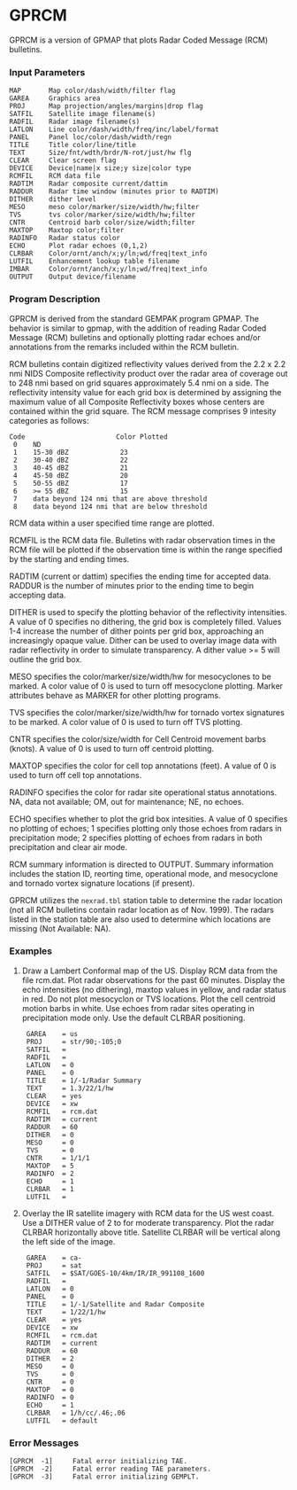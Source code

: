 # GPRCM

GPRCM is a version of GPMAP that plots Radar Coded Message (RCM)
bulletins.

### Input Parameters
 
    MAP       Map color/dash/width/filter flag
    GAREA     Graphics area
    PROJ      Map projection/angles/margins|drop flag
    SATFIL    Satellite image filename(s)
    RADFIL    Radar image filename(s)
    LATLON    Line color/dash/width/freq/inc/label/format
    PANEL     Panel loc/color/dash/width/regn
    TITLE     Title color/line/title
    TEXT      Size/fnt/wdth/brdr/N-rot/just/hw flg
    CLEAR     Clear screen flag
    DEVICE    Device|name|x size;y size|color type
    RCMFIL    RCM data file
    RADTIM    Radar composite current/dattim
    RADDUR    Radar time window (minutes prior to RADTIM)
    DITHER    dither level
    MESO      meso color/marker/size/width/hw;filter
    TVS       tvs color/marker/size/width/hw;filter
    CNTR      Centroid barb color/size/width;filter
    MAXTOP    Maxtop color;filter
    RADINFO   Radar status color
    ECHO      Plot radar echoes (0,1,2)
    CLRBAR    Color/ornt/anch/x;y/ln;wd/freq|text_info
    LUTFIL    Enhancement lookup table filename
    IMBAR     Color/ornt/anch/x;y/ln;wd/freq|text_info
    OUTPUT    Output device/filename
 
 

### Program Description
 
GPRCM is derived from the standard GEMPAK program GPMAP.
The behavior is similar to gpmap, with the addition of
reading Radar Coded Message (RCM) bulletins and optionally
plotting radar echoes and/or annotations from the remarks
included within the RCM bulletin.

RCM bulletins contain digitized reflectivity values derived
from the 2.2 x 2.2 nmi NIDS Composite reflectivity product
over the radar area of coverage out to 248 nmi based on grid squares
approximately 5.4 nmi on a side. The reflectivity intensity
value for each grid box is determined by assigning the maximum
value of all Composite Reflectivity boxes whose centers
are contained within the grid square. The RCM message
comprises 9 intesity categories as follows:

    Code                       Color Plotted
     0    ND
     1    15-30 dBZ             23
     2    30-40 dBZ             22
     3    40-45 dBZ             21
     4    45-50 dBZ             20
     5    50-55 dBZ             17
     6    >= 55 dBZ             15
     7    data beyond 124 nmi that are above threshold
     8    data beyond 124 nmi that are below threshold

RCM data within a user specified time range are plotted.

RCMFIL is the RCM data file. Bulletins with radar observation times
in the RCM file will be plotted if the observation time is within
the range specified by the starting and ending times.

RADTIM (current or dattim) specifies the ending time for accepted data.
RADDUR is the number of minutes prior to the ending time to begin
accepting data.

DITHER is used to specify the plotting behavior of the reflectivity
intensities. A value of 0 specifies no dithering, the grid box is
completely filled. Values 1-4 increase the number of dither points
per grid box, approaching an increasingly opaque value. Dither
can be used to overlay image data with radar reflectivity in
order to simulate transparency. A dither value >= 5 will outline
the grid box.

MESO specifies the color/marker/size/width/hw for mesocyclones to be
marked. A color value of 0 is used to turn off mesocyclone plotting.
Marker attributes behave as MARKER for other plotting programs.

TVS specifies the color/marker/size/width/hw for tornado vortex signatures
to be marked. A color value of 0 is used to turn off TVS plotting.

CNTR specifies the color/size/width for Cell Centroid movement barbs (knots).
A value of 0 is used to turn off centroid plotting.

MAXTOP specifies the color for cell top annotations (feet).
A value of 0 is used to turn off cell top annotations.

RADINFO specifies the color for radar site operational status annotations.
NA, data not available; OM, out for maintenance; NE, no echoes.

ECHO specifies whether to plot the grid box intesities. A value of 0
specifies no plotting of echoes; 1 specifies plotting only those
echoes from radars in precipitation mode; 2 specifies plotting
of echoes from radars in both precipitation and clear air mode.

RCM summary information is directed to OUTPUT. Summary information
includes the station ID, reorting time, operational mode, and
mesocyclone and tornado vortex signature locations (if present).

GPRCM utilizes the `nexrad.tbl` station table to determine the radar
location (not all RCM bulletins contain radar location as of Nov. 1999).
The radars listed in the station table are also used to determine
which locations are missing (Not Available: NA).


### Examples
 
1.  Draw a Lambert Conformal map of the US.
    Display RCM data from the file rcm.dat. Plot radar observations
    for the past 60 minutes. Display the echo intensities (no dithering),
    maxtop values in yellow, and radar status in red. Do not plot mesocyclon
    or TVS locations. Plot the cell centroid motion barbs in white.
    Use echoes from radar sites operating in precipitation mode only. Use
    the default CLRBAR positioning.

         GAREA    = us
         PROJ     = str/90;-105;0
         SATFIL   =
         RADFIL   =
         LATLON   = 0
         PANEL    = 0
         TITLE    = 1/-1/Radar Summary
         TEXT     = 1.3/22/1/hw
         CLEAR    = yes
         DEVICE   = xw
         RCMFIL   = rcm.dat
         RADTIM   = current
         RADDUR   = 60
         DITHER   = 0
         MESO     = 0
         TVS      = 0
         CNTR     = 1/1/1
         MAXTOP   = 5
         RADINFO  = 2
         ECHO     = 1
         CLRBAR   = 1
         LUTFIL   =

2.  Overlay the IR satellite imagery with RCM data for the US west coast.
    Use a DITHER value of 2 to for moderate transparency. Plot the radar
    CLRBAR horizontally above title. Satellite CLRBAR will be vertical along
    the left side of the image.

         GAREA    = ca-
         PROJ     = sat
         SATFIL   = $SAT/GOES-10/4km/IR/IR_991108_1600
         RADFIL   =
         LATLON   = 0
         PANEL    = 0
         TITLE    = 1/-1/Satellite and Radar Composite
         TEXT     = 1/22/1/hw
         CLEAR    = yes
         DEVICE   = xw
         RCMFIL   = rcm.dat
         RADTIM   = current
         RADDUR   = 60
         DITHER   = 2
         MESO     = 0
         TVS      = 0
         CNTR     = 0
         MAXTOP   = 0
         RADINFO  = 0
         ECHO     = 1
         CLRBAR   = 1/h/cc/.46;.06
         LUTFIL   = default


### Error Messages
 
    [GPRCM  -1]     Fatal error initializing TAE.
    [GPRCM  -2]     Fatal error reading TAE parameters.
    [GPRCM  -3]     Fatal error initializing GEMPLT.
